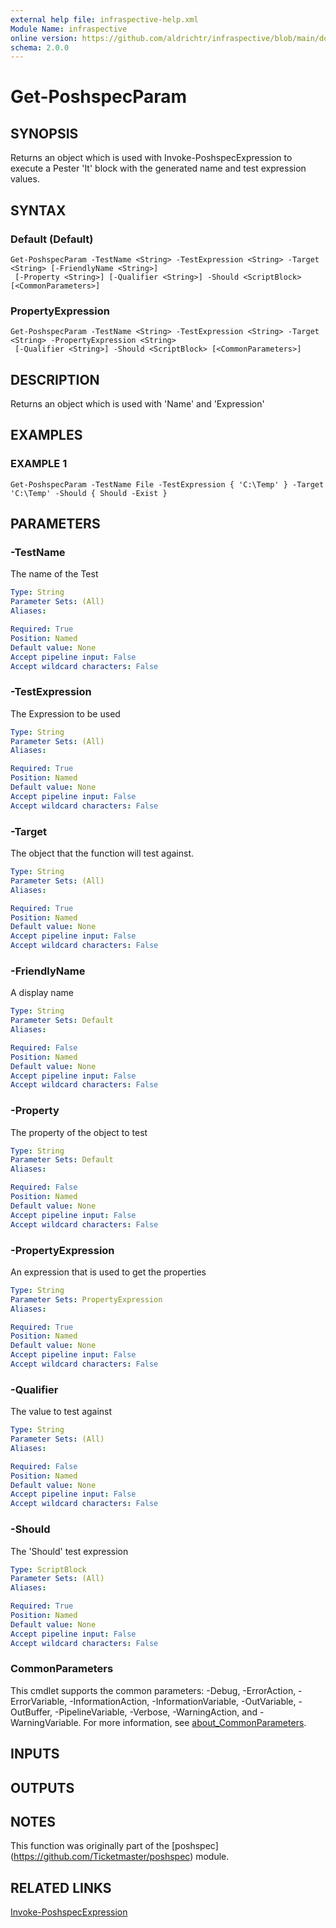 ```yaml
---
external help file: infraspective-help.xml
Module Name: infraspective
online version: https://github.com/aldrichtr/infraspective/blob/main/docs/help/Get-PoshspecParam.md
schema: 2.0.0
---
```


# Get-PoshspecParam

## SYNOPSIS
Returns an object which is used with Invoke-PoshspecExpression to execute a Pester 'It' block with the
generated name and test expression values.

## SYNTAX

### Default (Default)
```
Get-PoshspecParam -TestName <String> -TestExpression <String> -Target <String> [-FriendlyName <String>]
 [-Property <String>] [-Qualifier <String>] -Should <ScriptBlock> [<CommonParameters>]
```

### PropertyExpression
```
Get-PoshspecParam -TestName <String> -TestExpression <String> -Target <String> -PropertyExpression <String>
 [-Qualifier <String>] -Should <ScriptBlock> [<CommonParameters>]
```

## DESCRIPTION
Returns an object which is used with 'Name' and 'Expression'

## EXAMPLES

### EXAMPLE 1
```
Get-PoshspecParam -TestName File -TestExpression { 'C:\Temp' } -Target 'C:\Temp' -Should { Should -Exist }
```

## PARAMETERS

### -TestName
The name of the Test

```yaml
Type: String
Parameter Sets: (All)
Aliases:

Required: True
Position: Named
Default value: None
Accept pipeline input: False
Accept wildcard characters: False
```

### -TestExpression
The Expression to be used

```yaml
Type: String
Parameter Sets: (All)
Aliases:

Required: True
Position: Named
Default value: None
Accept pipeline input: False
Accept wildcard characters: False
```

### -Target
The object that the function will test against.

```yaml
Type: String
Parameter Sets: (All)
Aliases:

Required: True
Position: Named
Default value: None
Accept pipeline input: False
Accept wildcard characters: False
```

### -FriendlyName
A display name

```yaml
Type: String
Parameter Sets: Default
Aliases:

Required: False
Position: Named
Default value: None
Accept pipeline input: False
Accept wildcard characters: False
```

### -Property
The property of the object to test

```yaml
Type: String
Parameter Sets: Default
Aliases:

Required: False
Position: Named
Default value: None
Accept pipeline input: False
Accept wildcard characters: False
```

### -PropertyExpression
An expression that is used to get the properties

```yaml
Type: String
Parameter Sets: PropertyExpression
Aliases:

Required: True
Position: Named
Default value: None
Accept pipeline input: False
Accept wildcard characters: False
```

### -Qualifier
The value to test against

```yaml
Type: String
Parameter Sets: (All)
Aliases:

Required: False
Position: Named
Default value: None
Accept pipeline input: False
Accept wildcard characters: False
```

### -Should
The 'Should' test expression

```yaml
Type: ScriptBlock
Parameter Sets: (All)
Aliases:

Required: True
Position: Named
Default value: None
Accept pipeline input: False
Accept wildcard characters: False
```

### CommonParameters
This cmdlet supports the common parameters: -Debug, -ErrorAction, -ErrorVariable, -InformationAction, -InformationVariable, -OutVariable, -OutBuffer, -PipelineVariable, -Verbose, -WarningAction, and -WarningVariable. For more information, see [about_CommonParameters](http://go.microsoft.com/fwlink/?LinkID=113216).

## INPUTS

## OUTPUTS

## NOTES
This function was originally part of the \[poshspec\](https://github.com/Ticketmaster/poshspec) module.

## RELATED LINKS

[Invoke-PoshspecExpression]()

